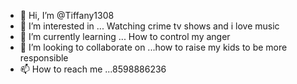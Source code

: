 - 👋 Hi, I’m @Tiffany1308
- 👀 I’m interested in ... Watching crime tv shows and i love music
- 🌱 I’m currently learning ... How to control my anger
- 💞️ I’m looking to collaborate on ...how to raise my kids to be more responsible
- 📫 How to reach me ...8598886236

<!---
Tiffany1308/Tiffany1308 is a ✨ special ✨ repository because its `README.md` (this file) appears on your GitHub profile.
You can click the Preview link to take a look at your changes.
--->
